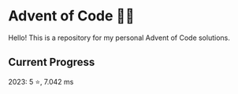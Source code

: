 # Advent of Code 🎄🎁

Hello! This is a repository for my personal Advent of Code solutions.

## Current Progress

2023: 5 ⭐️, 7.042 ms
